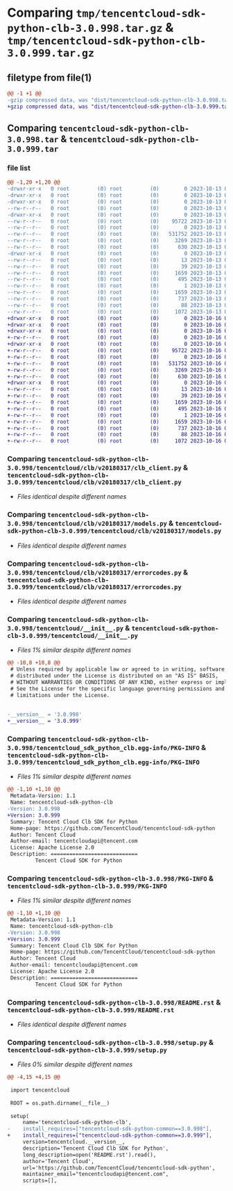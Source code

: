 # Comparing `tmp/tencentcloud-sdk-python-clb-3.0.998.tar.gz` & `tmp/tencentcloud-sdk-python-clb-3.0.999.tar.gz`

## filetype from file(1)

```diff
@@ -1 +1 @@
-gzip compressed data, was "dist/tencentcloud-sdk-python-clb-3.0.998.tar", last modified: Fri Oct 13 00:24:12 2023, max compression
+gzip compressed data, was "dist/tencentcloud-sdk-python-clb-3.0.999.tar", last modified: Mon Oct 16 00:23:26 2023, max compression
```

## Comparing `tencentcloud-sdk-python-clb-3.0.998.tar` & `tencentcloud-sdk-python-clb-3.0.999.tar`

### file list

```diff
@@ -1,20 +1,20 @@
-drwxr-xr-x   0 root         (0) root         (0)        0 2023-10-13 00:24:12.000000 tencentcloud-sdk-python-clb-3.0.998/
-drwxr-xr-x   0 root         (0) root         (0)        0 2023-10-13 00:24:12.000000 tencentcloud-sdk-python-clb-3.0.998/tencentcloud/
-drwxr-xr-x   0 root         (0) root         (0)        0 2023-10-13 00:24:12.000000 tencentcloud-sdk-python-clb-3.0.998/tencentcloud/clb/
--rw-r--r--   0 root         (0) root         (0)        0 2023-10-13 00:24:12.000000 tencentcloud-sdk-python-clb-3.0.998/tencentcloud/clb/__init__.py
-drwxr-xr-x   0 root         (0) root         (0)        0 2023-10-13 00:24:12.000000 tencentcloud-sdk-python-clb-3.0.998/tencentcloud/clb/v20180317/
--rw-r--r--   0 root         (0) root         (0)    95722 2023-10-13 00:24:12.000000 tencentcloud-sdk-python-clb-3.0.998/tencentcloud/clb/v20180317/clb_client.py
--rw-r--r--   0 root         (0) root         (0)        0 2023-10-13 00:24:12.000000 tencentcloud-sdk-python-clb-3.0.998/tencentcloud/clb/v20180317/__init__.py
--rw-r--r--   0 root         (0) root         (0)   531752 2023-10-13 00:24:12.000000 tencentcloud-sdk-python-clb-3.0.998/tencentcloud/clb/v20180317/models.py
--rw-r--r--   0 root         (0) root         (0)     3269 2023-10-13 00:24:12.000000 tencentcloud-sdk-python-clb-3.0.998/tencentcloud/clb/v20180317/errorcodes.py
--rw-r--r--   0 root         (0) root         (0)      630 2023-10-13 00:24:12.000000 tencentcloud-sdk-python-clb-3.0.998/tencentcloud/__init__.py
-drwxr-xr-x   0 root         (0) root         (0)        0 2023-10-13 00:24:12.000000 tencentcloud-sdk-python-clb-3.0.998/tencentcloud_sdk_python_clb.egg-info/
--rw-r--r--   0 root         (0) root         (0)       13 2023-10-13 00:24:12.000000 tencentcloud-sdk-python-clb-3.0.998/tencentcloud_sdk_python_clb.egg-info/top_level.txt
--rw-r--r--   0 root         (0) root         (0)       39 2023-10-13 00:24:12.000000 tencentcloud-sdk-python-clb-3.0.998/tencentcloud_sdk_python_clb.egg-info/requires.txt
--rw-r--r--   0 root         (0) root         (0)     1659 2023-10-13 00:24:12.000000 tencentcloud-sdk-python-clb-3.0.998/tencentcloud_sdk_python_clb.egg-info/PKG-INFO
--rw-r--r--   0 root         (0) root         (0)      495 2023-10-13 00:24:12.000000 tencentcloud-sdk-python-clb-3.0.998/tencentcloud_sdk_python_clb.egg-info/SOURCES.txt
--rw-r--r--   0 root         (0) root         (0)        1 2023-10-13 00:24:12.000000 tencentcloud-sdk-python-clb-3.0.998/tencentcloud_sdk_python_clb.egg-info/dependency_links.txt
--rw-r--r--   0 root         (0) root         (0)     1659 2023-10-13 00:24:12.000000 tencentcloud-sdk-python-clb-3.0.998/PKG-INFO
--rw-r--r--   0 root         (0) root         (0)      737 2023-10-13 00:24:12.000000 tencentcloud-sdk-python-clb-3.0.998/README.rst
--rw-r--r--   0 root         (0) root         (0)       88 2023-10-13 00:24:12.000000 tencentcloud-sdk-python-clb-3.0.998/setup.cfg
--rw-r--r--   0 root         (0) root         (0)     1072 2023-10-13 00:24:12.000000 tencentcloud-sdk-python-clb-3.0.998/setup.py
+drwxr-xr-x   0 root         (0) root         (0)        0 2023-10-16 00:23:26.000000 tencentcloud-sdk-python-clb-3.0.999/
+drwxr-xr-x   0 root         (0) root         (0)        0 2023-10-16 00:23:26.000000 tencentcloud-sdk-python-clb-3.0.999/tencentcloud/
+drwxr-xr-x   0 root         (0) root         (0)        0 2023-10-16 00:23:26.000000 tencentcloud-sdk-python-clb-3.0.999/tencentcloud/clb/
+-rw-r--r--   0 root         (0) root         (0)        0 2023-10-16 00:23:25.000000 tencentcloud-sdk-python-clb-3.0.999/tencentcloud/clb/__init__.py
+drwxr-xr-x   0 root         (0) root         (0)        0 2023-10-16 00:23:26.000000 tencentcloud-sdk-python-clb-3.0.999/tencentcloud/clb/v20180317/
+-rw-r--r--   0 root         (0) root         (0)    95722 2023-10-16 00:23:25.000000 tencentcloud-sdk-python-clb-3.0.999/tencentcloud/clb/v20180317/clb_client.py
+-rw-r--r--   0 root         (0) root         (0)        0 2023-10-16 00:23:25.000000 tencentcloud-sdk-python-clb-3.0.999/tencentcloud/clb/v20180317/__init__.py
+-rw-r--r--   0 root         (0) root         (0)   531752 2023-10-16 00:23:25.000000 tencentcloud-sdk-python-clb-3.0.999/tencentcloud/clb/v20180317/models.py
+-rw-r--r--   0 root         (0) root         (0)     3269 2023-10-16 00:23:25.000000 tencentcloud-sdk-python-clb-3.0.999/tencentcloud/clb/v20180317/errorcodes.py
+-rw-r--r--   0 root         (0) root         (0)      630 2023-10-16 00:23:25.000000 tencentcloud-sdk-python-clb-3.0.999/tencentcloud/__init__.py
+drwxr-xr-x   0 root         (0) root         (0)        0 2023-10-16 00:23:26.000000 tencentcloud-sdk-python-clb-3.0.999/tencentcloud_sdk_python_clb.egg-info/
+-rw-r--r--   0 root         (0) root         (0)       13 2023-10-16 00:23:26.000000 tencentcloud-sdk-python-clb-3.0.999/tencentcloud_sdk_python_clb.egg-info/top_level.txt
+-rw-r--r--   0 root         (0) root         (0)       39 2023-10-16 00:23:26.000000 tencentcloud-sdk-python-clb-3.0.999/tencentcloud_sdk_python_clb.egg-info/requires.txt
+-rw-r--r--   0 root         (0) root         (0)     1659 2023-10-16 00:23:26.000000 tencentcloud-sdk-python-clb-3.0.999/tencentcloud_sdk_python_clb.egg-info/PKG-INFO
+-rw-r--r--   0 root         (0) root         (0)      495 2023-10-16 00:23:26.000000 tencentcloud-sdk-python-clb-3.0.999/tencentcloud_sdk_python_clb.egg-info/SOURCES.txt
+-rw-r--r--   0 root         (0) root         (0)        1 2023-10-16 00:23:26.000000 tencentcloud-sdk-python-clb-3.0.999/tencentcloud_sdk_python_clb.egg-info/dependency_links.txt
+-rw-r--r--   0 root         (0) root         (0)     1659 2023-10-16 00:23:26.000000 tencentcloud-sdk-python-clb-3.0.999/PKG-INFO
+-rw-r--r--   0 root         (0) root         (0)      737 2023-10-16 00:23:25.000000 tencentcloud-sdk-python-clb-3.0.999/README.rst
+-rw-r--r--   0 root         (0) root         (0)       88 2023-10-16 00:23:26.000000 tencentcloud-sdk-python-clb-3.0.999/setup.cfg
+-rw-r--r--   0 root         (0) root         (0)     1072 2023-10-16 00:23:25.000000 tencentcloud-sdk-python-clb-3.0.999/setup.py
```

### Comparing `tencentcloud-sdk-python-clb-3.0.998/tencentcloud/clb/v20180317/clb_client.py` & `tencentcloud-sdk-python-clb-3.0.999/tencentcloud/clb/v20180317/clb_client.py`

 * *Files identical despite different names*

### Comparing `tencentcloud-sdk-python-clb-3.0.998/tencentcloud/clb/v20180317/models.py` & `tencentcloud-sdk-python-clb-3.0.999/tencentcloud/clb/v20180317/models.py`

 * *Files identical despite different names*

### Comparing `tencentcloud-sdk-python-clb-3.0.998/tencentcloud/clb/v20180317/errorcodes.py` & `tencentcloud-sdk-python-clb-3.0.999/tencentcloud/clb/v20180317/errorcodes.py`

 * *Files identical despite different names*

### Comparing `tencentcloud-sdk-python-clb-3.0.998/tencentcloud/__init__.py` & `tencentcloud-sdk-python-clb-3.0.999/tencentcloud/__init__.py`

 * *Files 1% similar despite different names*

```diff
@@ -10,8 +10,8 @@
 # Unless required by applicable law or agreed to in writing, software
 # distributed under the License is distributed on an "AS IS" BASIS,
 # WITHOUT WARRANTIES OR CONDITIONS OF ANY KIND, either express or implied.
 # See the License for the specific language governing permissions and
 # limitations under the License.
 
 
-__version__ = '3.0.998'
+__version__ = '3.0.999'
```

### Comparing `tencentcloud-sdk-python-clb-3.0.998/tencentcloud_sdk_python_clb.egg-info/PKG-INFO` & `tencentcloud-sdk-python-clb-3.0.999/tencentcloud_sdk_python_clb.egg-info/PKG-INFO`

 * *Files 1% similar despite different names*

```diff
@@ -1,10 +1,10 @@
 Metadata-Version: 1.1
 Name: tencentcloud-sdk-python-clb
-Version: 3.0.998
+Version: 3.0.999
 Summary: Tencent Cloud Clb SDK for Python
 Home-page: https://github.com/TencentCloud/tencentcloud-sdk-python
 Author: Tencent Cloud
 Author-email: tencentcloudapi@tencent.com
 License: Apache License 2.0
 Description: ============================
         Tencent Cloud SDK for Python
```

### Comparing `tencentcloud-sdk-python-clb-3.0.998/PKG-INFO` & `tencentcloud-sdk-python-clb-3.0.999/PKG-INFO`

 * *Files 1% similar despite different names*

```diff
@@ -1,10 +1,10 @@
 Metadata-Version: 1.1
 Name: tencentcloud-sdk-python-clb
-Version: 3.0.998
+Version: 3.0.999
 Summary: Tencent Cloud Clb SDK for Python
 Home-page: https://github.com/TencentCloud/tencentcloud-sdk-python
 Author: Tencent Cloud
 Author-email: tencentcloudapi@tencent.com
 License: Apache License 2.0
 Description: ============================
         Tencent Cloud SDK for Python
```

### Comparing `tencentcloud-sdk-python-clb-3.0.998/README.rst` & `tencentcloud-sdk-python-clb-3.0.999/README.rst`

 * *Files identical despite different names*

### Comparing `tencentcloud-sdk-python-clb-3.0.998/setup.py` & `tencentcloud-sdk-python-clb-3.0.999/setup.py`

 * *Files 0% similar despite different names*

```diff
@@ -4,15 +4,15 @@
 
 import tencentcloud
 
 ROOT = os.path.dirname(__file__)
 
 setup(
     name='tencentcloud-sdk-python-clb',
-    install_requires=["tencentcloud-sdk-python-common==3.0.998"],
+    install_requires=["tencentcloud-sdk-python-common==3.0.999"],
     version=tencentcloud.__version__,
     description='Tencent Cloud Clb SDK for Python',
     long_description=open('README.rst').read(),
     author='Tencent Cloud',
     url='https://github.com/TencentCloud/tencentcloud-sdk-python',
     maintainer_email="tencentcloudapi@tencent.com",
     scripts=[],
```

